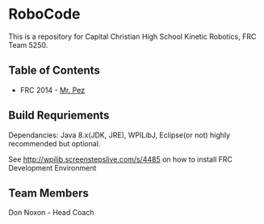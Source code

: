 # RoboCode

This is a repository for Capital Christian High School Kinetic Robotics, FRC Team 5250.

## Table of Contents

- FRC 2014 - [Mr. Pez](#MrPez)

## Build Requriements

Dependancies:  Java 8.x(JDK, JRE), WPILibJ, Eclipse(or not) highly recommended but optional.

See http://wpilib.screenstepslive.com/s/4485 on how to install FRC Development Environment

## Team Members

Don Noxon - Head Coach
